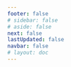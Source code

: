 ```yaml
---
footer: false
# sidebar: false
# aside: false
next: false
lastUpdated: false
navbar: false
# layout: doc
---
```


<script setup>
  const chatPrompts = [
    { id: "49", text: "صفحات الموقع الشائعة، جدول", category: "general" },
    { id: "49", text: "أهم 10 أسئلة شائعة في هذا الموقع", category: "general" },
    { id: "49", text: "روابط مواقع المناطق الحرة، جدول", category: "general" },
    { id: "49", text: "جدول روابط مواقع المناطق الحرة مع الأسعار", category: "general" },
    
    { id: "1", text: "تأسيس شركة في الإمارات", category: "business" },
    { id: "7", text: "متطلبات الرخصة التجارية في الإمارات", category: "business" },
    { id: "7", text: "مقارنة أنواع الشركات في الإمارات، جدول وتحليلات", category: "business" },
    { id: "48", text: "أفضل 10 مستشفيات في الإمارات، المزايا والعيوب", category: "healthcare" },

    { id: "15", text: "الوكالة القانونية في الإمارات", category: "legal" },

    // خدمات الأعمال
    { id: "2", text: "تأسيس شركة في البر الرئيسي", category: "business" },
    { id: "3", text: "تسجيل شركة في المنطقة الحرة", category: "business" },
    { id: "4", text: "تأسيس شركة offshore", category: "business" },
    { id: "5", text: "تأشيرة العمل الحر في الإمارات", category: "business" },
    { id: "6", text: "رخصة تجارية في دبي", category: "business" },
    { id: "23", text: "تأسيس الأعمال في الإمارات", category: "business" },
    { id: "24", text: "المناطق الحرة في دبي", category: "business" },
    { id: "25", text: "تسجيل الشركات في الإمارات", category: "business" },
    { id: "26", text: "تأشيرة العمل الحر في الإمارات", category: "business" },
    
    // التأشيرات والهجرة
    { id: "8", text: "طلب التأشيرة الذهبية الإماراتية", category: "visa" },
    { id: "9", text: "تأشيرة العمل الإماراتية", category: "visa" },
    { id: "10", text: "كفالة تأشيرة العائلة في الإمارات", category: "visa" },
    { id: "11", text: "متطلبات الفحص الطبي للتأشيرة", category: "visa" },
    { id: "12", text: "إجراءات الإقامة في الإمارات", category: "visa" },
    { id: "27", text: "متطلبات التأشيرة الإماراتية", category: "visa" },
    
    // القانونية والوثائق
    { id: "13", text: "طلب الهوية الإماراتية", category: "legal" },
    { id: "14", text: "تصديق الوثائق في الإمارات", category: "legal" },
    { id: "16", text: "مراجعة العقود التجارية في الإمارات", category: "legal" },
    { id: "40", text: "تجديد الهوية الإماراتية", category: "legal" },
    
    // الخدمات المالية
    { id: "17", text: "الحساب المصرفي للشركات في الإمارات", category: "finance" },
    { id: "18", text: "التسجيل الضريبي (VAT) في الإمارات", category: "finance" },
    { id: "19", text: "خدمات المحاسبة في الإمارات", category: "finance" },
    { id: "20", text: "قوانين المادة الاقتصادية في الإمارات", category: "finance" },
    { id: "41", text: "الخدمات المصرفية في الإمارات", category: "finance" },
    
    // العقارات والخدمات
    { id: "21", text: "الاستثمار العقاري في الإمارات", category: "property" },
    { id: "22", text: "تأجير المكاتب في دبي", category: "property" },

    // الرعاية الصحية
    { id: "47", text: "التأمين الصحي في الإمارات", category: "healthcare" },
    { id: "49", text: "الفحص الطبي في الإمارات", category: "healthcare" },
    
    // السياحة والترفيه
    { id: "28", text: "المعالم السياحية في دبي", category: "travel" },
    { id: "29", text: "إكسبو سيتي دبي", category: "attractions" },
    { id: "30", text: "تذاكر برواز دبي", category: "attractions" },
    { id: "31", text: "تذاكر برج خليفة", category: "attractions" },
    { id: "32", text: "متحف المستقبل", category: "attractions" },
    { id: "33", text: "اللوفر أبوظبي", category: "attractions" },
    { id: "34", text: "عالم فيراري أبوظبي", category: "attractions" },
    { id: "35", text: "التسوق في دبي مول", category: "shopping" },
]
</script>

<AIChat :prompts="chatPrompts" />

